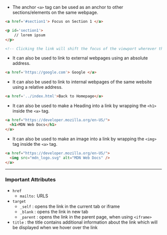 - The anchor `<a>` tag can be used as an anchor to other sections/elements on the same webpage.
```html
<a href='#section1'> Focus on Section 1 </a>

<p id='section1'>
	// lorem ipsum
</p>

<!-- Clicking the link will shift the focus of the viewport wherever the element with the id `section1` is >
```

- It can also be used to link to external webpages using an absolute address.
```html
<a href='https://google.com'> Google </a>
```

- It can also be used to link to internal webpages of the same website using a relative address.
```html
<a href='../index.html'>Back to Homepage</a>
```

- It can also be used to make a Heading into a link by wrapping the `<h1>` inside the `<a>` tag.
```html
<a href="https://developer.mozilla.org/en-US/">
  <h1>MDN Web Docs</h1>
</a>
```

- It can also be used to make an image into a link by wrapping the `<img>` tag inside the `<a>` tag.
```html
<a href="https://developer.mozilla.org/en-US/">
  <img src="mdn_logo.svg" alt="MDN Web Docs" />
</a>
```

***
### Important Attributes
- `href`
	- `mailto:` URLS
- `target`
	- `_self` : opens the link in the current tab or iframe
	- `_blank` : opens the link in new tab
	- `_parent` : opens the link in the parent page, when using `<iframe>`
- `title` : the title contains additional information about the link which will be displayed when we hover over the link

